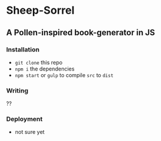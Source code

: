 # Sheep-Sorrel

## A Pollen-inspired book-generator in JS

### Installation
* `git clone` this repo
* `npm i` the dependencies
* `npm start` or `gulp` to compile `src` to `dist`

### Writing
??

### Deployment
* not sure yet